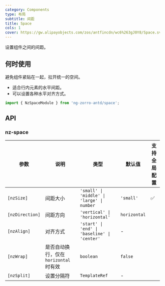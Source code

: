 ```yaml
---
category: Components
type: 布局
subtitle: 间距
title: Space
cols: 1
cover: https://gw.alipayobjects.com/zos/antfincdn/wc6%263gJ0Y8/Space.svg
---
```


设置组件之间的间距。

## 何时使用

避免组件紧贴在一起，拉开统一的空间。

- 适合行内元素的水平间距。
- 可以设置各种水平对齐方式。

```ts
import { NzSpaceModule } from 'ng-zorro-antd/space';
```

## API

### nz-space

| 参数 | 说明 | 类型 | 默认值 | 支持全局配置 |
| --------- | -------- | ------------------------------------------ | ------------ | -- |
| `[nzSize]`      | 间距大小 | `'small' \| 'middle' \| 'large' \| number` | `'small'`  | ✅ |
| `[nzDirection]` | 间距方向 | `'vertical' \| 'horizontal'` | `horizontal` | |
| `[nzAlign]` | 对齐方式 | `'start' \| 'end' \| 'baseline' \| 'center'` | - | |
| `[nzWrap]` | 是否自动换行，仅在 `horizontal` 时有效 | `boolean` | `false` | |
| `[nzSplit]` | 设置分隔符 | `TemplateRef` | - | |
